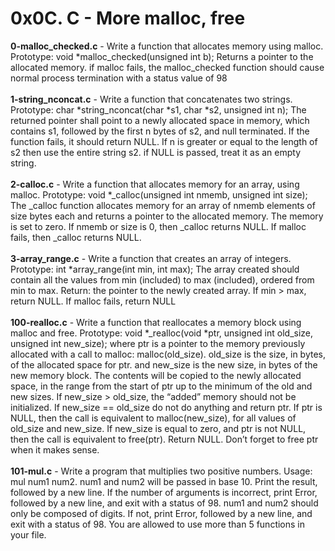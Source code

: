 # 0x0C. C - More malloc, free<br/>
**0-malloc_checked.c** - Write a function that allocates memory using malloc. Prototype: void *malloc_checked(unsigned int b); Returns a pointer to the allocated memory. if malloc fails, the malloc_checked function should cause normal process termination with a status value of 98<br/><br/>
**1-string_nconcat.c** - Write a function that concatenates two strings. Prototype: char *string_nconcat(char *s1, char *s2, unsigned int n); The returned pointer shall point to a newly allocated space in memory, which contains s1, followed by the first n bytes of s2, and null terminated. If the function fails, it should return NULL. If n is greater or equal to the length of s2 then use the entire string s2. if NULL is passed, treat it as an empty string.<br/><br/>
**2-calloc.c** - Write a function that allocates memory for an array, using malloc. Prototype: void *_calloc(unsigned int nmemb, unsigned int size); The _calloc function allocates memory for an array of nmemb elements of size bytes each and returns a pointer to the allocated memory. The memory is set to zero. If nmemb or size is 0, then _calloc returns NULL. If malloc fails, then _calloc returns NULL.<br/><br/>
**3-array_range.c** - Write a function that creates an array of integers. Prototype: int *array_range(int min, int max); The array created should contain all the values from min (included) to max (included), ordered from min to max. Return: the pointer to the newly created array. If min > max, return NULL. If malloc fails, return NULL<br/><br/>
**100-realloc.c** - Write a function that reallocates a memory block using malloc and free. Prototype: void *_realloc(void *ptr, unsigned int old_size, unsigned int new_size); where ptr is a pointer to the memory previously allocated with a call to malloc: malloc(old_size). old_size is the size, in bytes, of the allocated space for ptr. and new_size is the new size, in bytes of the new memory block. The contents will be copied to the newly allocated space, in the range from the start of ptr up to the minimum of the old and new sizes. If new_size > old_size, the “added” memory should not be initialized. If new_size == old_size do not do anything and return ptr. If ptr is NULL, then the call is equivalent to malloc(new_size), for all values of old_size and new_size. If new_size is equal to zero, and ptr is not NULL, then the call is equivalent to free(ptr). Return NULL. Don’t forget to free ptr when it makes sense.<br/><br/>
**101-mul.c** - Write a program that multiplies two positive numbers. Usage: mul num1 num2. num1 and num2 will be passed in base 10. Print the result, followed by a new line. If the number of arguments is incorrect, print Error, followed by a new line, and exit with a status of 98. num1 and num2 should only be composed of digits. If not, print Error, followed by a new line, and exit with a status of 98. You are allowed to use more than 5 functions in your file.<br/><br/>

